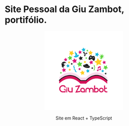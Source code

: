 # Site Pessoal da Giu Zambot, portifólio.

<p float="left" align="center">
  <img src="https://github.com/GiuZambot/GiuZambot/blob/main/img/giu_zambot_logo.png" height="250px" />
</p>
<p float="left" align="center">
  Site em React + TypeScript
</p>